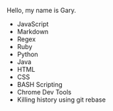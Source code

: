 Hello, my name is Gary.
* JavaScript
* Markdown
* Regex
* Ruby
* Python
* Java
* HTML
* CSS
* BASH Scripting
* Chrome Dev Tools
* Killing history using git rebase